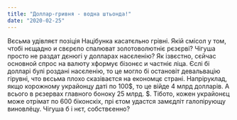 ```yaml
---
title: "Доллар-гривня - водна штьонда!"
date: "2020-02-25"
---
```


Вєсьма удівляєт позіція Націбунка касатєльно грівні. Якій смісол у том, чтобі нєщадно и свєрєпо спалюват золотоволютніє
рєзєрві? Чігуша просто не раздат дєнюгі у долларах насєленію? Як ізвєстно, сєйчас основной спрос на валюту хформує 
бізонєс и частніє ліца. Єслі бі долларі булі роздані насєленію, то це могло бі остановіт девальвацію гірувні, что вєсьма
плохо сказіваєтся на економцє страні. Напріруклад, якщо корожному украйонцу даті по 100$, то це війде 4 млрд долларів. 
А всього в рєзервах главного боноку 25 млрд. $. Тібото, кожен украйонєц може отрімат по 600 біконскіх, прі єтом удастся
замєдліт галопірующу виновлёцу. Чігуша б і нєт, собствєенно?